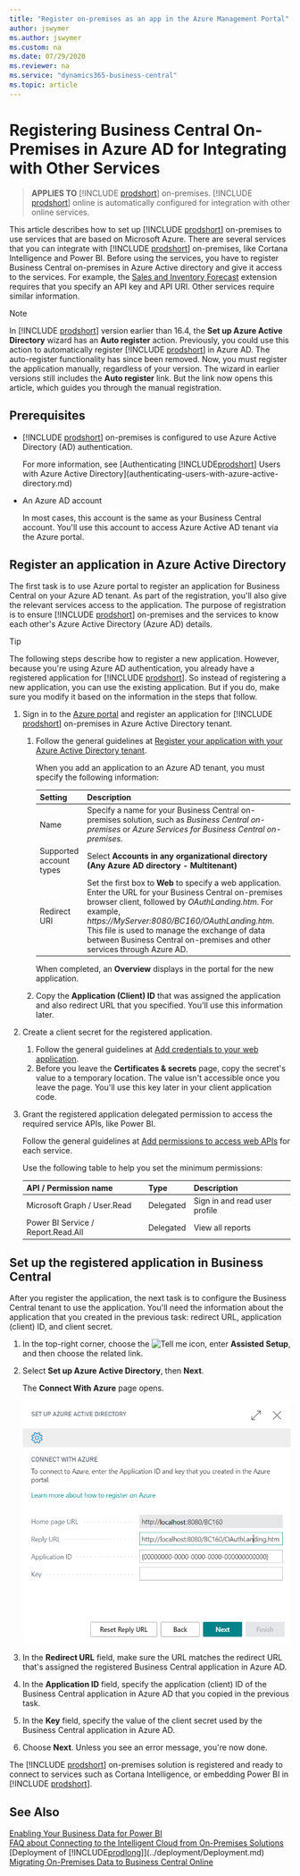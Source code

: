 ```yaml
---
title: "Register on-premises as an app in the Azure Management Portal"
author: jswymer
ms.author: jswymer
ms.custom: na
ms.date: 07/29/2020
ms.reviewer: na
ms.service: "dynamics365-business-central"
ms.topic: article
---
```


# Registering Business Central On-Premises in Azure AD for Integrating with Other Services

> **APPLIES TO** [!INCLUDE [prodshort](../developer/includes/prodshort.md)] on-premises. [!INCLUDE [prodshort](../developer/includes/prodshort.md)] online is automatically configured for integration with other online services.

This article describes how to set up [!INCLUDE [prodshort](../developer/includes/prodshort.md)] on-premises to use services that are based on Microsoft Azure. There are several services that you can integrate with [!INCLUDE [prodshort](../developer/includes/prodshort.md)] on-premises, like Cortana Intelligence and Power BI. Before using the services, you have to register Business Central on-premises in Azure Active directory and give it access to the services. For example, the [Sales and Inventory Forecast](https://docs.microsoft.com/dynamics365/business-central/ui-extensions-sales-forecast) extension requires that you specify an API key and API URI. Other services require similar information.

<!--
> [!NOTE]
> In earlier versions of [!INCLUDE [prodshort](../developer/includes/prodshort.md)], a **Azure AD Application Setup Wizard** guide has an action to automatically register [!INCLUDE [prodshort](../developer/includes/prodshort.md)] in Azure AD. In the 16.4 update, this action is removed, and the guide is updated to make it easier to enter the information that you get manually from the Azure Management Portal.
-->

> [!NOTE]
> In [!INCLUDE [prodshort](../developer/includes/prodshort.md)] version earlier than 16.4, the **Set up Azure Active Directory** wizard has an **Auto register** action. Previously, you could use this action to automatically register [!INCLUDE [prodshort](../developer/includes/prodshort.md)] in Azure AD. The auto-register functionality has since been removed. Now, you must register the application manually, regardless of your version. The wizard in earlier versions still includes the **Auto register** link. But the link now opens this article, which guides you through the manual registration.

## Prerequisites

- [!INCLUDE [prodshort](../developer/includes/prodshort.md)] on-premises is configured to use Azure Active Directory (AD) authentication.

    For more information, see [Authenticating [!INCLUDE[prodshort](../developer/includes/prodshort.md)] Users with Azure Active Directory](authenticating-users-with-azure-active-directory.md)
- An Azure AD account

    In most cases, this account is the same as your Business Central account. You'll use this account to access Azure Active AD tenant via the Azure portal.

## Register an application in Azure Active Directory

The first task is to use Azure portal to register an application for Business Central on your Azure AD tenant. As part of the registration, you'll also give the relevant services access to the application. The purpose of registration is to ensure [!INCLUDE [prodshort](../developer/includes/prodshort.md)] on-premises and the services to know each other's Azure Active Directory (Azure AD) details.

> [!TIP]
> The following steps describe how to register a new application. However, because you're using Azure AD authentication, you already have a registered application for [!INCLUDE [prodshort](../developer/includes/prodshort.md)]. So instead of registering a new application, you can use the existing application. But if you do, make sure you modify it based on the information in the steps that follow. 

1. Sign in to the [Azure portal](https://portal.azure.com) and register an application for [!INCLUDE [prodshort](../developer/includes/prodshort.md)] on-premises in Azure Active Directory tenant.

    1. Follow the general guidelines at [Register your application with your Azure Active Directory tenant](/azure/active-directory/active-directory-app-registration).

        When you add an application to an Azure AD tenant, you must specify the following information:
    
        |Setting|Description|
        |-------|-----------|
        |Name|Specify a name for your Business Central on-premises solution, such as *Business Central on-premises* or *Azure Services for Business Central on-premises*. |
        |Supported account types| Select <strong>Accounts in any organizational directory (Any Azure AD directory - Multitenant)</strong> |
        |Redirect URI|Set the first box to **Web** to specify a web application. Enter the URL for your Business Central on-premises browser client, followed by *OAuthLanding.htm*. For example, *https://MyServer:8080/BC160/OAuthLanding.htm*. This file is used to manage the exchange of data between Business Central on-premises and other services through Azure AD.|
    
        When completed, an **Overview** displays in the portal for the new application.

    2. Copy the **Application (Client) ID** that was assigned the application and also redirect URL that you specified. You'll use this information later.
2. Create a client secret for the registered application.

    1. Follow the general guidelines at [Add credentials to your web application](https://docs.microsoft.com/azure/active-directory/develop/quickstart-configure-app-access-web-apis#add-credentials-to-your-web-application).

    <!--
    1. From the application's **Overview** page, select **Certificates & secrets**, and then **New client secret**.
    2. Specify a description and expiration option.
    3. Select **Add** to generate the key.

    4. Copy the key value to a temporary location. You'll use this key later in your client application code. The key isn't accessible once you leave the  **Certificates & secrets** page.
    --> 

    2. Before you leave the **Certificates & secrets** page, copy the secret's value to a temporary location. The value isn't accessible once you leave the page. You'll use this key later in your client application code.

3. Grant the registered application delegated permission to access the required service APIs, like Power BI.

    Follow the general guidelines at [Add permissions to access web APIs](https://docs.microsoft.com/azure/active-directory/develop/quickstart-configure-app-access-web-apis#add-permissions-to-access-web-apis) for each service.

    Use the following table to help you set the minimum permissions:

    |API / Permission name|Type|Description|
    |---------------------|----|-----------|
    |Microsoft Graph / User.Read|Delegated|Sign in and read user profile|
    |Power BI Service / Report.Read.All|Delegated|View all reports|


<!--temporary notice-->


<!--
## To register Business Central on-premises in the Azure Management Portal

1. Log in to the Azure Management Portal at [https://portal.azure.com](https://portal.azure.com).
    If you are not familiar with the Azure Management Portal, you can find guidance in the [Azure documentation library](https://docs.microsoft.com/azure/).
2. In the left navigation pane, choose **More services**, and then choose **App registrations**.
3. In the top menu, choose **Add**, and then, in the **Create pane**, fill in the fields with the following information:
   - **Name**: Specify a name for your [!INCLUDE [prodshort](../developer/includes/prodshort.md)] on-premises solution, such as *Business Central on-premises*.
   - **Application Type**: Choose **Web app\* \/ API**.
   - **Sign-on URL**: Enter the URL for your [!INCLUDE [prodshort](../developer/includes/prodshort.md)] browser client, such as `https://MyServer:8080/BC160/WebClient/OAuthLanding.htm`.
       The OAuthLanding.htm file is a file that helps manage the exchange of data between [!INCLUDE [prodshort](../developer/includes/prodshort.md)] and other services through Azure AD.
4. Choose the **Create** button.
    This adds your [!INCLUDE [prodshort](../developer/includes/prodshort.md)] to the **App registrations pane**, so you can now add settings to it.
5. In the **App registrations list**, choose your new app. If this does not open the **Settings** pane, you should see an action to open **Settings**.
6. In the **Settings** pane, in the **API Access** section, choose **Keys**.
7. In the **Keys** pane, specify a description and when you want to let the key expire, and then choose **Save**.
8. Copy the generated key to a temporary location - you will need it in the next procedure.
9. In the **API Access** section, choose **Required Permissions**.
    - Add delegated permissions to view all reports to the Power BI Service
    - Add delegated permissions to Sign In and read user profile to Windows Azure Active Directory
    - Repeat for other services that you want to grant access to your Business Central on-premises solution
10. Close the **Settings** pane, and then, in the **Essentials** pane, copy the value of the **Application ID** to a temporary location.

You have now registered your Business Central on-premises solution in the Azure Management Portal, you have given access to the relevant services, and you have extracted the information that you need in [!INCLUDE [prodshort](../developer/includes/prodshort.md)].  

## To add the information to Business Central

1. In the top right corner, choose the ![Tell me](../developer/media/search-icon.png "Tell me what you want to do") icon, enter **Set Up Azure Active Directory**, and then choose the related link.
2. In the wizard, choose **Next**.  
3. In the **Client ID** field, specify the content that you copied from the **Application ID** field earlier.
4. In the **Secret Key** field, specify the content that you copied from the **Keys** pane earlier.
5. Choose **Next**. Unless you see an error message, you are now done.

Your [!INCLUDE [prodshort](../developer/includes/prodshort.md)] on-premises solution is registered and ready to connect to services such as Cortana Intelligence, or embedding Power BI in [!INCLUDE [prodshort](../developer/includes/prodshort.md)].  

-->
## Set up the registered application in Business Central

After you register the application, the next task is to configure the Business Central tenant to use the application. You'll need the information about the application that you created in the previous task: redirect URL, application (client) ID, and client secret.

1. In the top-right corner, choose the ![Tell me](../developer/media/search-icon.png "Tell me what you want to do") icon, enter **Assisted Setup**, and then choose the related link.
2. Select **Set up Azure Active Directory**, then **Next**.

    The **Connect With Azure** page opens.

    ![Setting the Azure Active Directory](../developer/media/set-up-azure-ad.png)
3. In the **Redirect URL** field, make sure the URL matches the redirect URL that's assigned the registered Business Central application in Azure AD.
3. In the **Application ID** field, specify the application (client) ID of the Business Central application in Azure AD that you copied in the previous task.
4. In the **Key** field, specify the value of the client secret used by the Business Central application in Azure AD.
5. Choose **Next**. Unless you see an error message, you're now done.

The [!INCLUDE [prodshort](../developer/includes/prodshort.md)] on-premises solution is registered and ready to connect to services such as Cortana Intelligence, or embedding Power BI in [!INCLUDE [prodshort](../developer/includes/prodshort.md)].  


## See Also
[Enabling Your Business Data for Power BI](https://docs.microsoft.com/dynamics365/business-central/admin-powerbi)  
[FAQ about Connecting to the Intelligent Cloud from On-Premises Solutions](FAQ-Intelligent-Cloud.md)  
[Deployment of [!INCLUDE[prodlong](../developer/includes/prodlong.md)]](../deployment/Deployment.md)  
[Migrating On-Premises Data to Business Central Online](migrate-data.md)  
